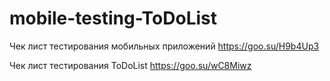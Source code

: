 # mobile-testing-ToDoList
Чек лист тестирования мобильных приложений https://goo.su/H9b4Up3

Чек лист тестирования ToDoList https://goo.su/wC8Miwz
